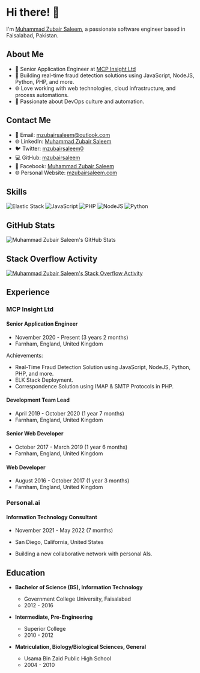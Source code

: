 # Hi there! 👋

I'm [Muhammad Zubair Saleem](https://stackoverflow.com/users/5036209/muhammad-zubair-saleem?tab=topactivity), a passionate software engineer based in Faisalabad, Pakistan.

## About Me

- 💼 Senior Application Engineer at [MCP Insight Ltd](https://mcpinsight.com/)
- 🚀 Building real-time fraud detection solutions using JavaScript, NodeJS, Python, PHP, and more.
- 🌐 Love working with web technologies, cloud infrastructure, and process automations.
- 🤖 Passionate about DevOps culture and automation.

## Contact Me

- 📧 Email: mzubairsaleem@outlook.com
- 🌐 LinkedIn: [Muhammad Zubair Saleem](https://www.linkedin.com/in/mzubairsaleem/)
- 🐦 Twitter: [mzubairsaleem0](https://twitter.com/mzubairsaleem0)
- 💻 GitHub: [mzubairsaleem](https://github.com/mzubairsaleem)
- 📘 Facebook: [Muhammad Zubair Saleem](https://www.facebook.com/mzubairsaleem)
- 🌐 Personal Website: [mzubairsaleem.com](https://mzubairsaleem.com/)

## Skills

![Elastic Stack](https://img.shields.io/badge/Elastic%20Stack-ELK-informational?style=flat&logo=elastic&logoColor=white&color=005571)
![JavaScript](https://img.shields.io/badge/JavaScript-ES6-yellow?style=flat&logo=javascript&logoColor=white&color=F7DF1E)
![PHP](https://img.shields.io/badge/PHP-7.4+-blue?style=flat&logo=php&logoColor=white&color=777BB4)
![NodeJS](https://img.shields.io/badge/Node.js-LTS-green?style=flat&logo=node.js&logoColor=white&color=339933)
![Python](https://img.shields.io/badge/Python-3.6+-blue?style=flat&logo=python&logoColor=white&color=3776AB)

## GitHub Stats
![Muhammad Zubair Saleem's GitHub Stats](https://github-readme-stats.vercel.app/api?username=mzubairsaleem&show_icons=true&count_private=true&hide=contribs,prs&theme=radical)

## Stack Overflow Activity
[![Muhammad Zubair Saleem's Stack Overflow Activity](https://github-readme-stackoverflow.vercel.app/?userID=5036209)](https://stackoverflow.com/users/5036209/muhammad-zubair-saleem)

## Experience

### MCP Insight Ltd

#### Senior Application Engineer
- November 2020 - Present (3 years 2 months)
- Farnham, England, United Kingdom

Achievements:
- Real-Time Fraud Detection Solution using JavaScript, NodeJS, Python, PHP, and more.
- ELK Stack Deployment.
- Correspondence Solution using IMAP & SMTP Protocols in PHP.

#### Development Team Lead
- April 2019 - October 2020 (1 year 7 months)
- Farnham, England, United Kingdom

#### Senior Web Developer
- October 2017 - March 2019 (1 year 6 months)
- Farnham, England, United Kingdom

#### Web Developer
- August 2016 - October 2017 (1 year 3 months)
- Farnham, England, United Kingdom

### Personal.ai

#### Information Technology Consultant
- November 2021 - May 2022 (7 months)
- San Diego, California, United States

- Building a new collaborative network with personal AIs.

## Education

- **Bachelor of Science (BS), Information Technology**
  - Government College University, Faisalabad
  - 2012 - 2016

- **Intermediate, Pre-Engineering**
  - Superior College
  - 2010 - 2012

- **Matriculation, Biology/Biological Sciences, General**
  - Usama Bin Zaid Public High School
  - 2004 - 2010
